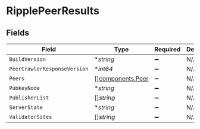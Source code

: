 # RipplePeerResults


## Fields

| Field                                                | Type                                                 | Required                                             | Description                                          |
| ---------------------------------------------------- | ---------------------------------------------------- | ---------------------------------------------------- | ---------------------------------------------------- |
| `BuildVersion`                                       | **string*                                            | :heavy_minus_sign:                                   | N/A                                                  |
| `PeerCrawlerResponseVersion`                         | **int64*                                             | :heavy_minus_sign:                                   | N/A                                                  |
| `Peers`                                              | [][components.Peer](../../models/components/peer.md) | :heavy_minus_sign:                                   | N/A                                                  |
| `PubkeyNode`                                         | **string*                                            | :heavy_minus_sign:                                   | N/A                                                  |
| `PublisherList`                                      | []*string*                                           | :heavy_minus_sign:                                   | N/A                                                  |
| `ServerState`                                        | **string*                                            | :heavy_minus_sign:                                   | N/A                                                  |
| `ValidatorSites`                                     | []*string*                                           | :heavy_minus_sign:                                   | N/A                                                  |
